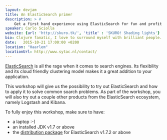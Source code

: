 ```yaml
---
layout: devjam
title: An ElasticSearch primer
description: > #
    Get a first hand experience using ElasticSearch for fun and profit
speaker: Carlo Sciolla
website: {url: 'http://skuro.tk/', 'title' : 'SKURO! Shading lights'}
bio: Clojure fanatic, I love to surround myself with brilliant people. Currently serving as CTO for Sytac.
date:   2015-10-21 17:00:00 +0200
location: "Haarlem"
locationUrl: http://www.sytac.nl/contact/
---
```


[ElasticSearch][1] is all the rage when it comes to search engines. Its flexibility and its cloud friendly clustering model makes it a great addition to your application.

This workshop will give us the possibility to try out ElasticSearch and how to apply it to solve common soarch problems. As part of the workshop, you will also try out a couple other products from the ElasticSearch ecosystem, namely Logstash and Kibana.

To fully enjoy this workshop, make sure to have:

- a laptop :-)
- an installed JDK v1.7 or above
- the [distribution package][2] for ElasticSearch v1.7.2 or above

[1]: https://www.elastic.co/products/elasticsearch
[2]: https://www.elastic.co/downloads/elasticsearch

